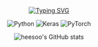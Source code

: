 <!--타이틀 부분-->  

<div align="center">
  
[![Typing SVG](https://readme-typing-svg.demolab.com/?lines=hi_hiheesoo&center=true)](https://git.io/typing-svg)
  
</div>

<div align="center">
  
![Python](https://img.shields.io/badge/python-3670A0?style=for-the-badge&logo=python&logoColor=ffdd54)
![Keras](https://img.shields.io/badge/Keras-%23D00000.svg?style=for-the-badge&logo=Keras&logoColor=white)
![PyTorch](https://img.shields.io/badge/PyTorch-%23EE4C2C.svg?style=for-the-badge&logo=PyTorch&logoColor=white)

</div>

<div align="center">
  
![heesoo's GitHub stats](https://github-readme-stats.vercel.app/api?username=hiheesoo&show_icons=true&theme=radical)
